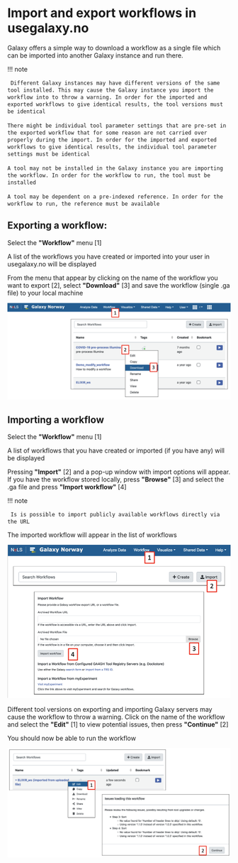 # Import and export workflows in usegalaxy.no

Galaxy offers a simple way to download a workflow as a single file which can be imported into another Galaxy instance and run there. 

!!! note

     Different Galaxy instances may have different versions of the same tool installed. This may cause the Galaxy instance you import the workflow into to throw a warning. In order for the imported and exported workflows to give identical results, the tool versions must be identical 

	There might be individual tool parameter settings that are pre-set in the exported workflow that for some reason are not carried over properly during the import. In order for the imported and exported workflows to give identical results, the individual tool parameter settings must be identical 

	A tool may not be installed in the Galaxy instance you are importing the workflow. In order for the workflow to run, the tool must be installed 

	A tool may be dependent on a pre-indexed reference. In order for the workflow to run, the reference must be available 

## Exporting a workflow:
Select the **"Workflow"** menu [1]

A list of the workflows you have created or imported into your user in usegalaxy.no will be displayed

From the menu that appear by clicking on the name of the workflow you want to export [2], select **"Download"** [3] and save the workflow (single .ga file) to your local machine

![](images/usegalaxy_export_workflow.png)

## Importing a workflow
Select the **"Workflow"** menu [1]

A list of workflows that you have created or imported (if you have any) will be displayed

Pressing **"Import"** [2] and a pop-up window with import options will appear. If you have the workflow stored locally, press **"Browse"** [3] and select the .ga file and press **"Import workflow"** [4]

!!! note

     Is is possible to import publicly available workflows directly via the URL

The imported workflow will appear in the list of workflows

![](images/usegalaxy_import_workflow1.png)

Different tool versions on exporting and importing Galaxy servers may cause the workflow to throw a warning. Click on the name of the workflow and select the **"Edit"** [1] to view potential issues, then press **"Continue"** [2]

You should now be able to run the workflow

![](images/usegalaxy_import_workflow2.png)

